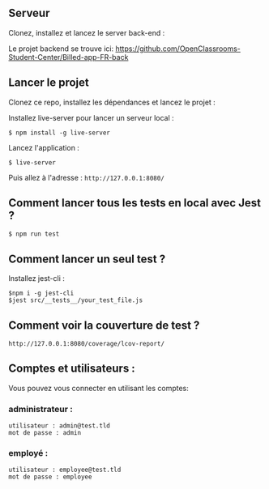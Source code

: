 ## Serveur

Clonez, installez et lancez le server back-end :

Le projet backend se trouve ici: https://github.com/OpenClassrooms-Student-Center/Billed-app-FR-back

## Lancer le projet

Clonez ce repo, installez les dépendances et lancez le projet :

Installez live-server pour lancer un serveur local :

```
$ npm install -g live-server
```

Lancez l'application :

```
$ live-server
```

Puis allez à l'adresse : `http://127.0.0.1:8080/`

## Comment lancer tous les tests en local avec Jest ?

```
$ npm run test
```

## Comment lancer un seul test ?

Installez jest-cli :

```
$npm i -g jest-cli
$jest src/__tests__/your_test_file.js
```

## Comment voir la couverture de test ?

`http://127.0.0.1:8080/coverage/lcov-report/`

## Comptes et utilisateurs :

Vous pouvez vous connecter en utilisant les comptes:

### administrateur :

```
utilisateur : admin@test.tld 
mot de passe : admin
```

### employé :

```
utilisateur : employee@test.tld
mot de passe : employee
```
